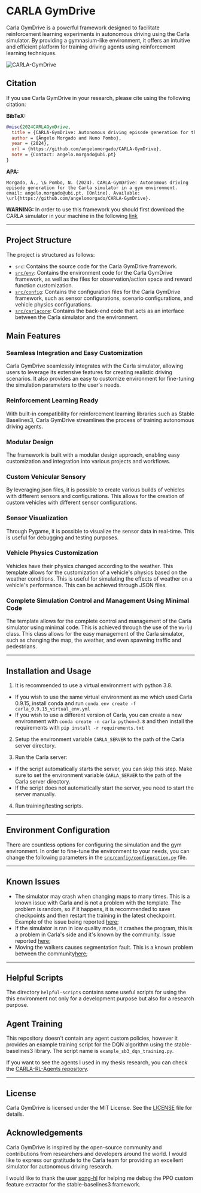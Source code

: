 # CARLA GymDrive

Carla GymDrive is a powerful framework designed to facilitate reinforcement learning experiments in autonomous driving using the Carla simulator. By providing a gymnasium-like environment, it offers an intuitive and efficient platform for training driving agents using reinforcement learning techniques.

![CARLA-GymDrive](./gifs/clip.gif)

## Citation

If you use Carla GymDrive in your research, please cite using the following citation:

**BibTeX:**
```bibtex
@misc{2024CARLAGymDrive,
  title = {CARLA-GymDrive: Autonomous driving episode generation for the Carla simulator in a gym environment.},
  author = {Ângelo Morgado and Nuno Pombo},
  year = {2024},
  url = {https://github.com/angelomorgado/CARLA-GymDrive},
  note = {Contact: angelo.morgado@ubi.pt}
}
```

**APA:**
```apa
Morgado, Â., \& Pombo, N. (2024). CARLA-GymDrive: Autonomous driving episode generation for the Carla simulator in a gym environment. email: angelo.morgado@ubi.pt. [Online]. Available: \url{https://github.com/angelomorgado/CARLA-GymDrive}.
```

**WARNING:** In order to use this framework you should first download the CARLA simulator in your machine in the following [link](https://github.com/carla-simulator/carla/releases)

---

## Project Structure

The project is structured as follows:

- `src`: Contains the source code for the Carla GymDrive framework.
- [`src/env`](src/env/README.md): Contains the environment code for the Carla GymDrive framework, as well as the files for observation/action space and reward function customization.
- [`src/config`](src/config/README.md): Contains the configuration files for the Carla GymDrive framework, such as sensor configurations, scenario configurations, and vehicle physics configurations.
- [`src/carlacore`](src/carlacore/README.md): Contains the back-end code that acts as an interface between the Carla simulator and the environment.	

## Main Features

### Seamless Integration and Easy Customization

Carla GymDrive seamlessly integrates with the Carla simulator, allowing users to leverage its extensive features for creating realistic driving scenarios. It also provides an easy to customize environment for fine-tuning the simulation parameters to the user's needs.

### Reinforcement Learning Ready

With built-in compatibility for reinforcement learning libraries such as Stable Baselines3, Carla GymDrive streamlines the process of training autonomous driving agents.

### Modular Design

The framework is built with a modular design approach, enabling easy customization and integration into various projects and workflows.

### Custom Vehicular Sensory

By leveraging json files, it is possible to create various builds of vehicles with different sensors and configurations. This allows for the creation of custom vehicles with different sensor configurations.

### Sensor Visualization

Through Pygame, it is possible to visualize the sensor data in real-time. This is useful for debugging and testing purposes.

### Vehicle Physics Customization

Vehicles have their physics changed according to the weather. This template allows for the customization of a vehicle's physics based on the weather conditions. This is useful for simulating the effects of weather on a vehicle's performance. This can be achieved through JSON files.

### Complete Simulation Control and Management Using Minimal Code

The template allows for the complete control and management of the Carla simulator using minimal code. This is achieved through the use of the `World` class. This class allows for the easy management of the Carla simulator, such as changing the map, the weather, and even spawning traffic and pedestrians.

---

## Installation and Usage

1. It is recommended to use a virtual environment with python 3.8.

- If you wish to use the same virtual environment as me which used Carla 0.9.15, install conda and run `conda env create -f carla_0.9.15_virtual_env.yml`
- If you wish to use a different version of Carla, you can create a new environment with `conda create -n carla python=3.8` and then install the requirements with `pip install -r requirements.txt`

2. Setup the environment variable `CARLA_SERVER` to the path of the Carla server directory.

3. Run the Carla server:

- If the script automatically starts the server, you can skip this step. Make sure to set the environment variable `CARLA_SERVER` to the path of the Carla server directory.
- If the script does not automatically start the server, you need to start the server manually.

4. Run training/testing scripts.

---

## Environment Configuration

There are countless options for configuring the simulation and the gym environment. In order to fine-tune the environment to your needs, you can change the following parameters in the [`src/config/configuration.py`](`src/config/configuration.py`) file.

---

## Known Issues

- The simulator may crash when changing maps to many times. This is a known issue with Carla and is not a problem with the template. The problem is random, so if it happens, it is recommended to save checkpoints and then restart the training in the latest checkpoint. Example of the issue being reported [here](https://github.com/carla-simulator/carla/issues/4711);
- If the simulator is ran in low quality mode, it crashes the program, this is a problem in Carla's side and it's known by the community. Issue reported [here](https://github.com/carla-simulator/carla/issues/6399);
- Moving the walkers causes segmentation fault. This is a known problem between the community[here](https://github.com/carla-simulator/carla/issues/4155);

---
## Helpful Scripts

The directory `helpful-scripts` contains some useful scripts for using the this environment not only for a development purpose but also for a research purpose.

## Agent Training

This repository doesn't contain any agent custom policies, however it provides an example training script for the DQN algorithm using the stable-baselines3 library. The script name is `example_sb3_dqn_training.py`.

If you want to see the agents I used in my thesis research, you can check the [CARLA-RL-Agents repository](https://github.com/angelomorgado/CARLA-RL-Agents).

---

## License

Carla GymDrive is licensed under the MIT License. See the [LICENSE](/LICENSE) file for details.

## Acknowledgements

Carla GymDrive is inspired by the open-source community and contributions from researchers and developers around the world. I would like to express our gratitude to the Carla team for providing an excellent simulator for autonomous driving research.

I would like to thank the user [song-hl](https://github.com/song-hl) for helping me debug the PPO custom feature extractor for the stable-baselines3 framework.
